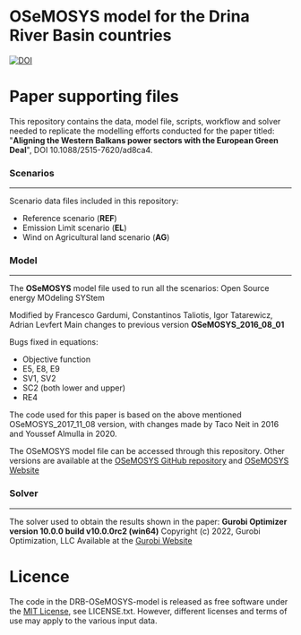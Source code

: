 # OSeMOSYS model for the Drina River Basin countries
[![DOI](https://zenodo.org/badge/636122125.svg)](https://zenodo.org/badge/latestdoi/636122125)

# Paper supporting files
This repository contains the data, model file, scripts, workflow and solver needed to replicate the modelling efforts conducted for the paper titled: "**Aligning the Western Balkans power sectors with the European Green Deal**", DOI 10.1088/2515-7620/ad8ca4.

### Scenarios
------------------

Scenario data files included in this repository:

* Reference scenario (**REF**)
* Emission Limit scenario (**EL**)
* Wind on Agricultural land scenario (**AG**)

### Model
------------------
The **OSeMOSYS** model file used to run all the scenarios:
Open Source energy MOdeling SYStem

Modified by Francesco Gardumi, Constantinos Taliotis, Igor Tatarewicz, Adrian Levfert
Main changes to previous version **OSeMOSYS_2016_08_01**

Bugs fixed in equations:
* Objective function
* E5, E8, E9
* SV1, SV2        
* SC2 (both lower and upper)
* RE4

The code used for this paper is based on the above mentioned OSeMOSYS_2017_11_08 version, with changes made by Taco Neit in 2016 and Youssef Almulla in 2020.  

The OSeMOSYS model file can be accessed through this repository. Other versions are available at the [OSeMOSYS GitHub repository](https://github.com/OSeMOSYS/OSeMOSYS) and [OSeMOSYS Website](http://www.osemosys.org/get-started.html)



### Solver
------------------
The solver used to obtain the results shown in the paper:
**Gurobi Optimizer version 10.0.0 build v10.0.0rc2 (win64)**
Copyright (c) 2022, Gurobi Optimization, LLC
Available at the [Gurobi Website](https://www.gurobi.com/downloads/)
# Licence
The code in the DRB-OSeMOSYS-model is released as free software under the [MIT License](https://opensource.org/license/mit/), see LICENSE.txt. However, different licenses and terms of use may apply to the various input data.
